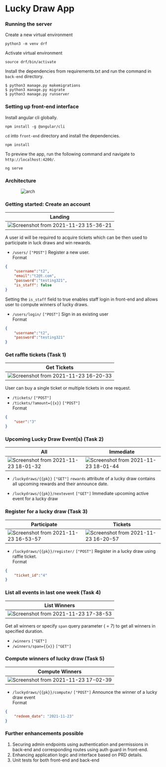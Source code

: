# Lucky Draw App

### Running the server

Create a new virtual environment
```
python3 -m venv drf
```
Activate virtual environment
```
source drf/bin/activate
```
Install the dependencies from requirements.txt and run the command in `back-end` directory.
```
$ python3 manage.py makemigrations 
$ python3 manage.py migrate
$ python3 manage.py runserver
```

### Setting up front-end interface

Install angular cli globally.
```
npm install -g @angular/cli
```

`cd` into `front-end` directory and install the dependencies.

```
npm install
```
To preview the app, run the following command and navigate to `http://localhost:4200/`.
```
ng serve
```

### Architecture

&nbsp;&nbsp;&nbsp;&nbsp;&nbsp;&nbsp;&nbsp;&nbsp;&nbsp;&nbsp;&nbsp;&nbsp; ![arch](https://user-images.githubusercontent.com/54709463/143023164-07c4b5cb-2058-4e79-bda1-b0a4213f83b9.jpg)

### Getting started: Create an account

| Landing |
| --- |
| ![Screenshot from 2021-11-23 15-36-21](https://user-images.githubusercontent.com/54709463/143007693-6673b67d-eafa-4441-8192-02d2c2f3f49d.png) |

A user id will be required to acquire tickets which can be then used to participate in luck draws and win rewards.

- `/users/`   `["POST"]`  Register a new user.<br>
Format
```json
{
    "username":"t2",
    "email":"t2@t.com",
    "password":"testing321",
    "is_staff": false
}
```
Setting the `is_staff` field to true enables staff login in front-end and allows user to compute winners of lucky draws.

- `/users/login/`   `["POST"]`  Sign in as existing user<br>
Format
```json
{
    "username":"t2",
    "password":"testing321"
}
```

### Get raffle tickets (Task 1)


| Get Tickets |
| --- |
| ![Screenshot from 2021-11-23 16-20-33](https://user-images.githubusercontent.com/54709463/143011404-95f98de0-7553-4687-93aa-f03e41ad2747.png) |

User can buy a single ticket or multiple tickets in one request.

- `/tickets/`   `["POST"]` 
- `/tickets/?amount={{x}}`   `["POST"]`  <br>
Format
```json
{
    "user":"3"
}
```

### Upcoming Lucky Draw Event(s) (Task 2)

| All | Immediate |
| --- | --- |
| ![Screenshot from 2021-11-23 18-01-32](https://user-images.githubusercontent.com/54709463/143024492-bc802976-f578-4f5f-b982-8c72543323ba.png) | ![Screenshot from 2021-11-23 18-01-44](https://user-images.githubusercontent.com/54709463/143024574-7e137df6-ff00-4e2f-a9ae-e93cd8f39cf6.png)  | 

- `/luckydraws/{{pk}}`   `["GET"]`  `rewards` attribute of a lucky draw contains all upcoming rewards and their announce date. <br>

- `/luckydraws/{{pk}}/nextevent`   `["GET"]` Immediate upcoming active event for a lucky draw <br>

### Register for a lucky draw (Task 3)

| Participate | Tickets |
| --- | --- |
| ![Screenshot from 2021-11-23 16-53-57](https://user-images.githubusercontent.com/54709463/143015961-50274eed-01fd-4e1d-9b9b-74445d0370fa.png) | ![Screenshot from 2021-11-23 16-20-57](https://user-images.githubusercontent.com/54709463/143015967-a22e8ac0-2f5b-45c1-9f88-c2d87f7b1434.png) |

- `/luckydraws/{{pk}}/register/`   `["POST"]`  Register in a lucky draw using raffle ticket.<br>
Format
```json
{
    "ticket_id":"4"
}
```

### List all events in last one week (Task 4)

| List Winners |
| --- |
|  ![Screenshot from 2021-11-23 17-38-53](https://user-images.githubusercontent.com/54709463/143021659-72dd1c3a-caf3-4f62-a3ae-e74b9b32538b.png) |

Get all winners or specify `span` query parameter ( = 7) to get all winners in specified duration.

- `/winners` `["GET"]`
- `/winners/span={{x}}`   `["GET"]`  <br>

### Compute winners of lucky draw (Task 5)

| Compute Winners |
| --- |
|  ![Screenshot from 2021-11-23 17-02-39](https://user-images.githubusercontent.com/54709463/143017010-4ae99c22-e98b-4bef-88bb-7472b6423f63.png) |


- `/luckydraws/{{pk}}/compute/`   `["POST"]`  Announce the winner of a lucky draw event<br>
Format
```json
{
    "redeem_date": "2021-11-23"
}
```
### Further enhancements possible

1) Securing admin endpoints using authentication and permissions in back-end and corresponding routes using auth guard in front-end.
2) Enhancing application logic and interface based on PRD details.
3) Unit tests for both front-end and back-end
